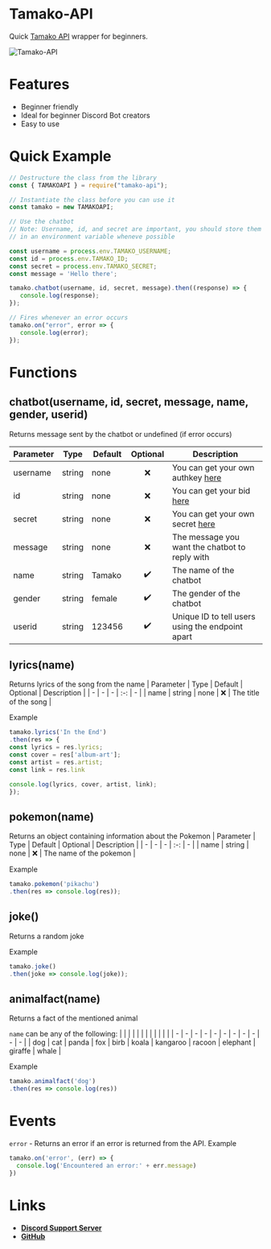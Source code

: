 
# Tamako-API

Quick [Tamako API](https://api.tamako.tech) wrapper for beginners.


![Tamako-API](https://nodei.co/npm/tamako-api.png)



# Features

- Beginner friendly
- Ideal for beginner Discord Bot creators
- Easy to use


# Quick Example

```js
// Destructure the class from the library
const { TAMAKOAPI } = require("tamako-api");

// Instantiate the class before you can use it
const tamako = new TAMAKOAPI;

// Use the chatbot
// Note: Username, id, and secret are important, you should store them
// in an environment variable wheneve possible

const username = process.env.TAMAKO_USERNAME;
const id = process.env.TAMAKO_ID;
const secret = process.env.TAMAKO_SECRET;
const message = 'Hello there';

tamako.chatbot(username, id, secret, message).then((response) => {
   console.log(response);
});

// Fires whenever an error occurs
tamako.on("error", error => {
   console.log(error);
});
```

# Functions

## chatbot(username, id, secret, message, name, gender, userid)
Returns message sent by the chatbot or undefined (if error occurs)
	
| Parameter | Type | Default | Optional | Description |
| - | - | - | :-: | - |
| username | string | none | ❌ | You can get your own authkey [here](https://appcenter.theskyfallen.com/)
| id | string | none | ❌ | You can get your bid [here](https://appcenter.theskyfallen.com/)
| secret | string | none | ❌ | You can get your own secret [here](https://appcenter.theskyfallen.com/)
| message | string | none | ❌ | The message you want the chatbot to reply with 
| name | string | Tamako | ✔️ | The name of the chatbot
| gender | string | female | ✔️ | The gender of the chatbot
| userid | string | 123456 | ✔️ | Unique ID to tell users using the endpoint apart



## lyrics(name)
Returns lyrics of the song from the name
| Parameter | Type | Default | Optional | Description |
| - | - | - | :-: | - |
| name | string | none | ❌ | The title of the song |

Example
```js
tamako.lyrics('In the End')
.then(res => {
const lyrics = res.lyrics;
const cover = res['album-art'];
const artist = res.artist;
const link = res.link

console.log(lyrics, cover, artist, link);
});
```


## pokemon(name)
Returns an object containing information about the Pokemon
| Parameter | Type | Default | Optional | Description |
| - | - | - | :-: | - |
| name | string | none | ❌ | The name of the pokemon |

Example
```js
tamako.pokemon('pikachu')
.then(res => console.log(res));
```


## joke()
Returns a random joke

Example
```js
tamako.joke()
.then(joke => console.log(joke));
```


## animalfact(name)
Returns a fact of the mentioned animal

`name` can be any of the following:
| | | | | | | | | | | |
| - | - | - | - | - | - | - | - | - | - | - |
| dog | cat | panda | fox | birb | koala | kangaroo | racoon | elephant | giraffe | whale |

Example
```js
tamako.animalfact('dog')
.then(res => console.log(res))
```

# Events
`error` - Returns an error if an error is returned from the API.
Example
```js
tamako.on('error', (err) => {
  console.log('Encountered an error:' + err.message)
})
```

# Links
- **[Discord Support Server](https://support.tamako.tech)**
- **[GitHub](https://github.com/BearTS/tamako-api)**
